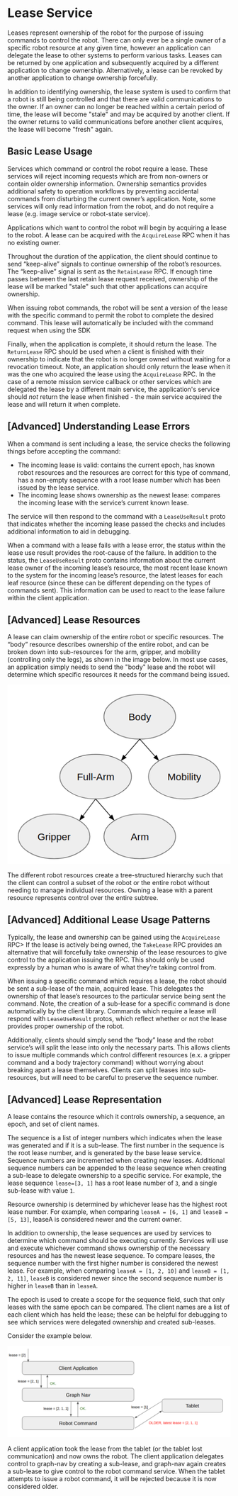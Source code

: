 <!--
Copyright (c) 2022 Boston Dynamics, Inc.  All rights reserved.

Downloading, reproducing, distributing or otherwise using the SDK Software
is subject to the terms and conditions of the Boston Dynamics Software
Development Kit License (20191101-BDSDK-SL).
-->

# Lease Service

Leases represent ownership of the robot for the purpose of issuing commands to control the robot. There can only ever be a single owner of a specific robot resource at any given time, however an application can delegate the lease to other systems to perform various tasks. Leases can be returned by one application and subsequently acquired by a different application to change ownership. Alternatively, a lease can be revoked by another application to change ownership forcefully.

In addition to identifying ownership, the lease system is used to confirm that a robot is still being controlled and that there are valid communications to the owner. If an owner can no longer be reached within a certain period of time, the lease will become "stale" and may be acquired by another client.  If the owner returns to valid communications before another client acquires, the lease will become "fresh" again.

## Basic Lease Usage

Services which command or control the robot require a lease. These services will reject incoming requests which are from non-owners or contain older ownership information. Ownership semantics provides additional safety to operation workflows by preventing accidental commands from disturbing the current owner’s application. Note, some services will only read information from the robot, and do not require a lease (e.g. image service or robot-state service).

Applications which want to control the robot will begin by acquiring a lease to the robot. A lease can be acquired with the `AcquireLease` RPC when it has no existing owner.

Throughout the duration of the application, the client should continue to send “keep-alive” signals to continue ownership of the robot’s resources. The “keep-alive” signal is sent as the `RetainLease` RPC. If enough time passes between the last retain lease request received, ownership of the lease will be marked "stale" such that other applications can acquire ownership.

When issuing robot commands, the robot will be sent a version of the lease with the specific command to permit the robot to complete the desired command. This lease will automatically be included with the command request when using the SDK

Finally, when the application is complete, it should return the lease. The `ReturnLease` RPC should be used when a client is finished with their ownership to indicate that the robot is no longer owned without waiting for a revocation timeout. Note, an application should only return the lease when it was the one who acquired the lease using the `AcquireLease` RPC. In the case of a remote mission service callback or other services which are delegated the lease by a different main service, the application's service should *not* return the lease when finished - the main service acquired the lease and will return it when complete.

## [Advanced] Understanding Lease Errors

When a command is sent including a lease, the service checks the following things before accepting the command:
 - The incoming lease is valid: contains the current epoch, has known robot resources and the resources are correct for this type of command, has a non-empty sequence with a root lease number which has been issued by the lease service.
 - The incoming lease shows ownership as the newest lease: compares the incoming lease with the service’s current known lease.

The service will then respond to the command with a `LeaseUseResult` proto that indicates whether the incoming lease passed the checks and includes additional information to aid in debugging.

When a command with a lease fails with a lease error, the status within the lease use result provides the root-cause of the failure. In addition to the status, the `LeaseUseResult` proto contains information about the current lease owner of the incoming lease’s resource, the most recent lease known to the system for the incoming lease’s resource, the latest leases for each leaf resource (since these can be different depending on the types of commands sent). This information can be used to react to the lease failure within the client application.

## [Advanced] Lease Resources

A lease can claim ownership of the entire robot or specific resources. The “body” resource describes ownership of the entire robot, and can be broken down into sub-resources for the arm, gripper, and mobility (controlling only the legs), as shown in the image below. In most use cases, an application simply needs to send the "body" lease and the robot will determine which specific resources it needs for the command being issued.

![Resource Tree](resource_tree.png)

The different robot resources create a tree-structured hierarchy such that the client can control a subset of the robot or the entire robot without needing to manage individual resources. Owning a lease with a parent resource represents control over the entire subtree.

## [Advanced] Additional Lease Usage Patterns

Typically, the lease and ownership can be gained using the `AcquireLease` RPC> If the lease is actively being owned, the `TakeLease` RPC provides an alternative that will forcefully take ownership of the lease resources to give control to the application issuing the RPC. This should only be used expressly by a human who is aware of what they’re taking control from.

When issuing a specific command which requires a lease, the robot should be sent a sub-lease of the main, acquired lease. This delegates the ownership of that lease’s resources to the particular service being sent the command. Note, the creation of a sub-lease for a specific command is done automatically by the client library. Commands which require a lease will respond with `LeaseUseResult` protos, which reflect whether or not the lease provides proper ownership of the robot.

Additionally, clients should simply send the “body” lease and the robot service’s will split the lease into only the necessary parts. This allows clients to issue multiple commands which control different resources (e.x. a gripper command and a body trajectory command) without worrying about breaking apart a lease themselves. Clients can split leases into sub-resources, but will need to be careful to preserve the sequence number.

## [Advanced] Lease Representation

A lease contains the resource which it controls ownership, a sequence, an epoch, and set of client names.

The sequence is a list of integer numbers which indicates when the lease was generated and if it is a sub-lease. The first number in the sequence is the root lease number, and is generated by the base lease service. Sequence numbers are incremented when creating new leases. Additional sequence numbers can be appended to the lease sequence when creating a sub-lease to delegate ownership to a specific service. For example, the lease sequence `lease=[3, 1]` has a root lease number of `3`, and a single sub-lease with value `1`.

Resource ownership is determined by whichever lease has the highest root lease number. For example, when comparing `leaseA = [6, 1]` and `leaseB = [5, 13]`, leaseA is considered newer and the current owner.

In addition to ownership, the lease sequences are used by services to determine which command should be executing currently. Services will use and execute whichever command shows ownership of the necessary resources and has the newest lease sequence. To compare leases, the sequence number with the first higher number is considered the newest lease. For example, when comparing `leaseA = [1, 2, 10]` and `leaseB = [1, 2, 11]`, `leaseB` is considered newer since the second sequence number is higher in `leaseB` than in `leaseA`.

The epoch is used to create a scope for the sequence field, such that only leases with the same epoch can be compared. The client names are a list of each client which has held the lease; these can be helpful for debugging to see which services were delegated ownership and created sub-leases.

Consider the example below.

![Lease Usage Example](lease_example.png)

A client application took the lease from the tablet (or the tablet lost communication) and now owns the robot. The client application delegates control to graph-nav by creating a sub-lease, and graph-nav again creates a sub-lease to give control to the robot command service. When the tablet attempts to issue a robot command, it will be rejected because it is now considered older.


